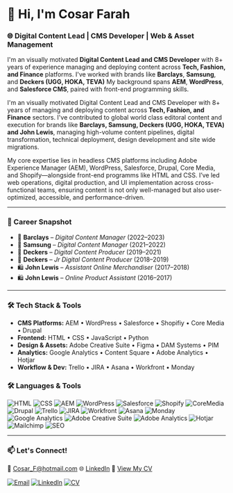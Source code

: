 # 👋 Hi, I'm Cosar Farah

### 🌐 Digital Content Lead | CMS Developer | Web & Asset Management 

I'm an visually motivated **Digital Content Lead and CMS Developer** with 8+ years of experience managing and deploying content across **Tech, Fashion, and Finance** platforms. I've worked with brands like **Barclays**, **Samsung**, and **Deckers (UGG, HOKA, TEVA)** My background spans **AEM**, **WordPress**, and **Salesforce CMS**, paired with front-end programming skills.

I'm an visually motivated Digital Content Lead and CMS Developer with 8+ years of managing and deploying content across **Tech, Fashion, and Finance** sectors. I've contributed to global world class editoral content and execution for brands like **Barclays, Samsung, Deckers (UGG, HOKA, TEVA) and John Lewis**, managing high-volume content pipelines, digital transformation, technical deployment, design development and site wide migrations.

My core expertise lies in headless CMS platforms including Adobe Experience Manager (AEM), WordPress, Salesforce, Drupal, Core Media, and Shopify—alongside front-end programms like HTML and CSS. I’ve led web operations, digital production, and UI implementation across cross-functional teams, ensuring content is not only well-managed but also user-optimized, accessible, and performance-driven.

---

### 💼 Career Snapshot
- 🏦 **Barclays** – *Digital Content Manager* (2022–2023)  
- 📱 **Samsung** – *Digital Content Manager* (2021–2022)  
- 👟 **Deckers** – *Digital Content Producer* (2019–2021)  
- 👟 **Deckers** – *Jr Digital Content Producer* (2018–2019)  
- 🛍️ **John Lewis** – *Assistant Online Merchandiser* (2017–2018)  
- 🛍️ **John Lewis** – *Online Product Assistant* (2016–2017)

---

### 🛠️ Tech Stack & Tools
- **CMS Platforms:** AEM • WordPress • Salesforce • Shopifiy • Core Media • Drupal <br>
- **Frontend:** HTML • CSS • JavaScript • Python <br>
- **Design & Assets:** Adobe Creative Suite • Figma • DAM Systems • PIM <br>
- **Analytics:** Google Analytics • Content Square • Adobe Analytics • Hotjar <br>
- **Workflow & Dev:** Trello • JIRA • Asana • Workfront • Monday <br>

### 🛠️ Languages & Tools
![HTML](https://img.shields.io/badge/-HTML5-E34F26?style=flat&logo=html5&logoColor=white)
![CSS](https://img.shields.io/badge/-CSS3-1572B6?style=flat&logo=css3&logoColor=white)
![AEM](https://img.shields.io/badge/-AEM-333?style=flat&logo=adobe&logoColor=white)
![WordPress](https://img.shields.io/badge/-WordPress-21759B?style=flat&logo=wordpress&logoColor=white)
![Salesforce](https://img.shields.io/badge/-Salesforce-00A1E0?style=flat&logo=salesforce&logoColor=white)
![Shopify](https://img.shields.io/badge/-Shopify-7AB55C?style=flat&logo=shopify&logoColor=white)
![CoreMedia](https://img.shields.io/badge/-CoreMedia-0F1941?style=flat&logo=data:image/svg+xml;base64,PHN2ZyB3aWR0aD0iMzAiIGhlaWdodD0iMzAiIHZpZXdCb3g9IjAgMCAzMCAzMCIgZmlsbD0ibm9uZSIgeG1sbnM9Imh0dHA6Ly93d3cudzMub3JnL3N2ZyI+PGNpcmNsZSBjeD0iMTUiIGN5PSIxNSIgcj0iMTUiIGZpbGw9IiMwRjE5NDEiIC8+PC9zdmc+)
![Drupal](https://img.shields.io/badge/-Drupal-0678BE?style=flat&logo=drupal&logoColor=white)
![Trello](https://img.shields.io/badge/-Trello-0052CC?style=flat&logo=trello&logoColor=white)
![JIRA](https://img.shields.io/badge/-JIRA-0052CC?style=flat&logo=jira&logoColor=white)
![Workfront](https://img.shields.io/badge/-Workfront-F04E23?style=flat&logo=workfront&logoColor=white)
![Asana](https://img.shields.io/badge/-Asana-273347?style=flat&logo=asana&logoColor=F06A6A)
![Monday](https://img.shields.io/badge/-Monday.com-111111?style=flat&logo=monday&logoColor=ffcc00)
![Google Analytics](https://img.shields.io/badge/-Google%20Analytics-E37400?style=flat&logo=googleanalytics&logoColor=white)
![Adobe Creative Suite](https://img.shields.io/badge/-Adobe-DA1F26?style=flat&logo=adobecreativecloud&logoColor=white)
![Adobe Analytics](https://img.shields.io/badge/-Adobe%20Analytics-2C2C2C?style=flat&logo=adobe&logoColor=white)
![Hotjar](https://img.shields.io/badge/-Hotjar-FD3A4A?style=flat&logo=hotjar&logoColor=white)
![Mailchimp](https://img.shields.io/badge/-Mailchimp-FFE01B?style=flat&logo=mailchimp&logoColor=000)
![SEO](https://img.shields.io/badge/-SEO-4CAF50?style=flat&logo=google&logoColor=white)


---

### 📫 Let's Connect!
📧 [Cosar_F@hotmail.com](mailto:Cosar_F@hotmail.com)
🌐 [LinkedIn](www.linkedin.com/in/cosar-farah)
📄 [View My CV](./Cosar_Farah_CV.pdf)

[![Email](https://img.shields.io/badge/Email-Cosar_F@hotmail.com-D14836?style=flat&logo=gmail&logoColor=white)](mailto:Cosar_F@hotmail.com)
[![LinkedIn](https://img.shields.io/badge/LinkedIn-Cosar%20Farah-0A66C2?style=flat&logo=linkedin&logoColor=white)](https://www.linkedin.com/in/cosar-farah)
[![CV](https://img.shields.io/badge/View%20My%20CV-PDF-orange?style=flat&logo=adobeacrobatreader&logoColor=white)](./Cosar_Farah_CV.pdf)

